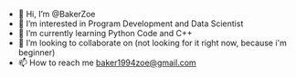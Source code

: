 - 👋 Hi, I’m @BakerZoe
- 👀 I’m interested in Program Development and Data Scientist
- 🌱 I’m currently learning Python Code and C++
- 💞️ I’m looking to collaborate on (not looking for it right now, because i'm beginner)
- 📫 How to reach me baker1994zoe@gmail.com

<!---
BakerZoe/BakerZoe is a ✨ special ✨ repository because its `README.md` (this file) appears on your GitHub profile.
You can click the Preview link to take a look at your changes.
--->
